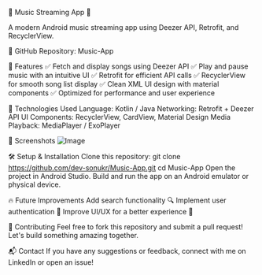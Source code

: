 🎵 Music Streaming App 🎵

A modern Android music streaming app using Deezer API, Retrofit, and RecyclerView.

🔗 GitHub Repository: Music-App

📌 Features
✅ Fetch and display songs using Deezer API
✅ Play and pause music with an intuitive UI
✅ Retrofit for efficient API calls
✅ RecyclerView for smooth song list display
✅ Clean XML UI design with material components
✅ Optimized for performance and user experience

🚀 Technologies Used
Language: Kotlin / Java
Networking: Retrofit + Deezer API
UI Components: RecyclerView, CardView, Material Design
Media Playback: MediaPlayer / ExoPlayer


📸 Screenshots
![Image](https://github.com/user-attachments/assets/9eeab6ed-92d7-4473-9f32-d1772903aa1e)


🛠️ Setup & Installation
Clone this repository:
git clone https://github.com/dev-sonukr/Music-App.git
cd Music-App
Open the project in Android Studio.
Build and run the app on an Android emulator or physical device.

🔥 Future Improvements
Add search functionality 🔍
Implement user authentication 🔑
Improve UI/UX for a better experience 🎨

🤝 Contributing
Feel free to fork this repository and submit a pull request! Let's build something amazing together.

📬 Contact
If you have any suggestions or feedback, connect with me on LinkedIn or open an issue!
